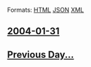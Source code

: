 
Formats: [HTML](2004/01/31/index.html)  [JSON](2004/01/31/index.json)  [XML](2004/01/31/index.xml)  

## [2004-01-31](/news/2004/01/31/index.md)

## [Previous Day...](/news/2004/01/30/index.md)

